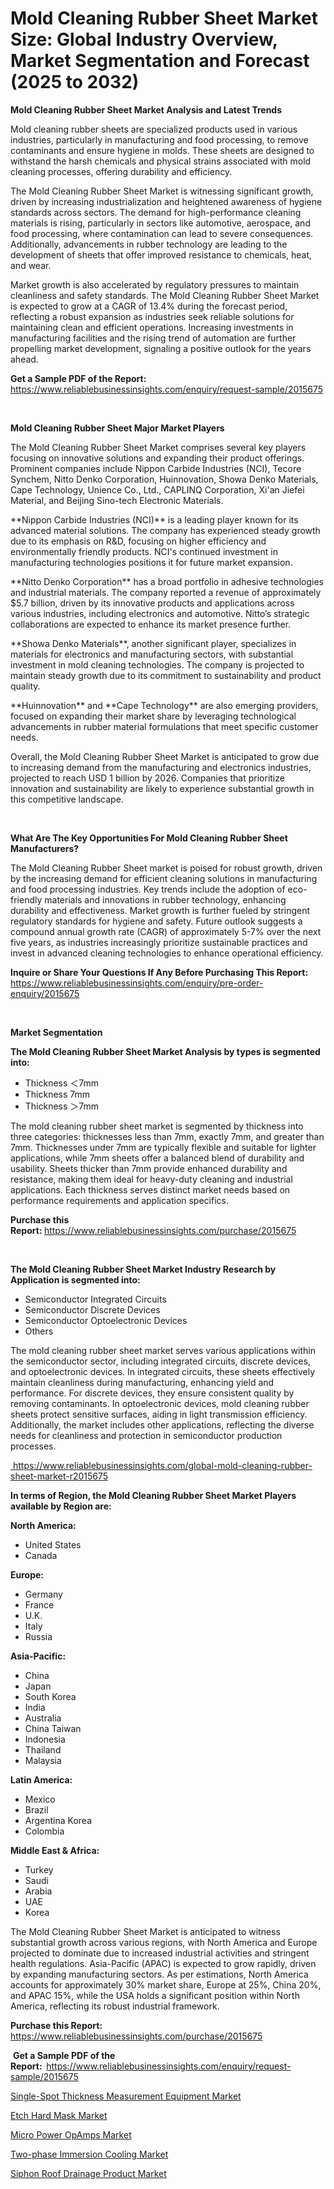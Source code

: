 <p><h1>Mold Cleaning Rubber Sheet Market Size: Global Industry Overview, Market Segmentation and Forecast (2025 to 2032)</h1></p><p><strong>Mold Cleaning Rubber Sheet Market Analysis and Latest Trends</strong></p>
<p><p>Mold cleaning rubber sheets are specialized products used in various industries, particularly in manufacturing and food processing, to remove contaminants and ensure hygiene in molds. These sheets are designed to withstand the harsh chemicals and physical strains associated with mold cleaning processes, offering durability and efficiency.</p><p>The Mold Cleaning Rubber Sheet Market is witnessing significant growth, driven by increasing industrialization and heightened awareness of hygiene standards across sectors. The demand for high-performance cleaning materials is rising, particularly in sectors like automotive, aerospace, and food processing, where contamination can lead to severe consequences. Additionally, advancements in rubber technology are leading to the development of sheets that offer improved resistance to chemicals, heat, and wear.</p><p>Market growth is also accelerated by regulatory pressures to maintain cleanliness and safety standards. The Mold Cleaning Rubber Sheet Market is expected to grow at a CAGR of 13.4% during the forecast period, reflecting a robust expansion as industries seek reliable solutions for maintaining clean and efficient operations. Increasing investments in manufacturing facilities and the rising trend of automation are further propelling market development, signaling a positive outlook for the years ahead.</p></p>
<p><strong>Get a Sample PDF of the Report:&nbsp;</strong> <a href="https://www.reliablebusinessinsights.com/enquiry/request-sample/2015675?utm_campaign=2446&utm_medium=2&utm_source=Github&utm_content=ia&utm_term=29032025&utm_id=mold-cleaning-rubber-sheet">https://www.reliablebusinessinsights.com/enquiry/request-sample/2015675</a></p>
<p>&nbsp;</p>
<p><strong>Mold Cleaning Rubber Sheet Major Market Players</strong></p>
<p><p>The Mold Cleaning Rubber Sheet Market comprises several key players focusing on innovative solutions and expanding their product offerings. Prominent companies include Nippon Carbide Industries (NCI), Tecore Synchem, Nitto Denko Corporation, Huinnovation, Showa Denko Materials, Cape Technology, Unience Co., Ltd., CAPLINQ Corporation, Xi'an Jiefei Material, and Beijing Sino-tech Electronic Materials.</p><p>**Nippon Carbide Industries (NCI)** is a leading player known for its advanced material solutions. The company has experienced steady growth due to its emphasis on R&D, focusing on higher efficiency and environmentally friendly products. NCI's continued investment in manufacturing technologies positions it for future market expansion.</p><p>**Nitto Denko Corporation** has a broad portfolio in adhesive technologies and industrial materials. The company reported a revenue of approximately $5.7 billion, driven by its innovative products and applications across various industries, including electronics and automotive. Nitto’s strategic collaborations are expected to enhance its market presence further.</p><p>**Showa Denko Materials**, another significant player, specializes in materials for electronics and manufacturing sectors, with substantial investment in mold cleaning technologies. The company is projected to maintain steady growth due to its commitment to sustainability and product quality.</p><p>**Huinnovation** and **Cape Technology** are also emerging providers, focused on expanding their market share by leveraging technological advancements in rubber material formulations that meet specific customer needs. </p><p>Overall, the Mold Cleaning Rubber Sheet Market is anticipated to grow due to increasing demand from the manufacturing and electronics industries, projected to reach USD 1 billion by 2026. Companies that prioritize innovation and sustainability are likely to experience substantial growth in this competitive landscape.</p></p>
<p>&nbsp;</p>
<p><strong>What Are The Key Opportunities For Mold Cleaning Rubber Sheet Manufacturers?</strong></p>
<p><p>The Mold Cleaning Rubber Sheet market is poised for robust growth, driven by the increasing demand for efficient cleaning solutions in manufacturing and food processing industries. Key trends include the adoption of eco-friendly materials and innovations in rubber technology, enhancing durability and effectiveness. Market growth is further fueled by stringent regulatory standards for hygiene and safety. Future outlook suggests a compound annual growth rate (CAGR) of approximately 5-7% over the next five years, as industries increasingly prioritize sustainable practices and invest in advanced cleaning technologies to enhance operational efficiency.</p></p>
<p><strong>Inquire or Share Your Questions If Any Before Purchasing This Report:</strong> <a href="https://www.reliablebusinessinsights.com/enquiry/pre-order-enquiry/2015675?utm_campaign=2446&utm_medium=2&utm_source=Github&utm_content=ia&utm_term=29032025&utm_id=mold-cleaning-rubber-sheet">https://www.reliablebusinessinsights.com/enquiry/pre-order-enquiry/2015675</a></p>
<p>&nbsp;</p>
<p><strong>Market Segmentation</strong></p>
<p><strong>The Mold Cleaning Rubber Sheet Market Analysis by types is segmented into:</strong></p>
<p><ul><li>Thickness ＜7mm</li><li>Thickness 7mm</li><li>Thickness ＞7mm</li></ul></p>
<p><p>The mold cleaning rubber sheet market is segmented by thickness into three categories: thicknesses less than 7mm, exactly 7mm, and greater than 7mm. Thicknesses under 7mm are typically flexible and suitable for lighter applications, while 7mm sheets offer a balanced blend of durability and usability. Sheets thicker than 7mm provide enhanced durability and resistance, making them ideal for heavy-duty cleaning and industrial applications. Each thickness serves distinct market needs based on performance requirements and application specifics.</p></p>
<p><strong>Purchase this Report:&nbsp;</strong><a href="https://www.reliablebusinessinsights.com/purchase/2015675?utm_campaign=2446&utm_medium=2&utm_source=Github&utm_content=ia&utm_term=29032025&utm_id=mold-cleaning-rubber-sheet">https://www.reliablebusinessinsights.com/purchase/2015675</a></p>
<p>&nbsp;</p>
<p><strong>The Mold Cleaning Rubber Sheet Market Industry Research by Application is segmented into:</strong></p>
<p><ul><li>Semiconductor Integrated Circuits</li><li>Semiconductor Discrete Devices</li><li>Semiconductor Optoelectronic Devices</li><li>Others</li></ul></p>
<p><p>The mold cleaning rubber sheet market serves various applications within the semiconductor sector, including integrated circuits, discrete devices, and optoelectronic devices. In integrated circuits, these sheets effectively maintain cleanliness during manufacturing, enhancing yield and performance. For discrete devices, they ensure consistent quality by removing contaminants. In optoelectronic devices, mold cleaning rubber sheets protect sensitive surfaces, aiding in light transmission efficiency. Additionally, the market includes other applications, reflecting the diverse needs for cleanliness and protection in semiconductor production processes.</p></p>
<p><a href="https://www.reliablebusinessinsights.com/global-mold-cleaning-rubber-sheet-market-r2015675?utm_campaign=2446&utm_medium=2&utm_source=Github&utm_content=ia&utm_term=29032025&utm_id=mold-cleaning-rubber-sheet">&nbsp;https://www.reliablebusinessinsights.com/global-mold-cleaning-rubber-sheet-market-r2015675</a></p>
<p><strong>In terms of Region, the Mold Cleaning Rubber Sheet Market Players available by Region are:</strong></p>
<p>
    <p> <strong> North America: </strong>
        <ul>
            <li>United States</li>
            <li>Canada</li>
        </ul>
        </p> 
    <p> <strong> Europe: </strong>
        <ul>
            <li>Germany</li>
            <li>France</li>
            <li>U.K.</li>
            <li>Italy</li>
            <li>Russia</li>
        </ul>
        </p> 
    <p> <strong> Asia-Pacific: </strong>
        <ul>
            <li>China</li>
            <li>Japan</li>
            <li>South Korea</li>
            <li>India</li>
            <li>Australia</li>
            <li>China Taiwan</li>
            <li>Indonesia</li>
            <li>Thailand</li>
            <li>Malaysia</li>
        </ul>
        </p> 
    <p> <strong> Latin America: </strong>
        <ul>
            <li>Mexico</li>
            <li>Brazil</li>
            <li>Argentina Korea</li>
            <li>Colombia</li>
        </ul>
        </p> 
    <p> <strong> Middle East & Africa: </strong>
        <ul>
            <li>Turkey</li>
            <li>Saudi</li>
            <li>Arabia</li>
            <li>UAE</li>
            <li>Korea</li>
        </ul>
    </p>
    </p>
<p><p>The Mold Cleaning Rubber Sheet Market is anticipated to witness substantial growth across various regions, with North America and Europe projected to dominate due to increased industrial activities and stringent health regulations. Asia-Pacific (APAC) is expected to grow rapidly, driven by expanding manufacturing sectors. As per estimations, North America accounts for approximately 30% market share, Europe at 25%, China 20%, and APAC 15%, while the USA holds a significant position within North America, reflecting its robust industrial framework.</p></p>
<p><strong>Purchase this Report: </strong><a href="https://www.reliablebusinessinsights.com/purchase/2015675?utm_campaign=2446&utm_medium=2&utm_source=Github&utm_content=ia&utm_term=29032025&utm_id=mold-cleaning-rubber-sheet">https://www.reliablebusinessinsights.com/purchase/2015675</a></p>
<p>&nbsp;<strong>Get a Sample PDF of the Report:&nbsp;&nbsp;</strong><a href="https://www.reliablebusinessinsights.com/enquiry/request-sample/2015675?utm_campaign=2446&utm_medium=2&utm_source=Github&utm_content=ia&utm_term=29032025&utm_id=mold-cleaning-rubber-sheet">https://www.reliablebusinessinsights.com/enquiry/request-sample/2015675</a></p>
<p><strong></strong></p>
<p><p><a href="https://www.linkedin.com/pulse/single-spot-thickness-measurement-equipment-market-forecasted-v60pc?utm_campaign=2446&utm_medium=2&utm_source=Github&utm_content=ia&utm_term=29032025&utm_id=mold-cleaning-rubber-sheet">Single-Spot Thickness Measurement Equipment Market</a></p><p><a href="https://github.com/grevecodeeol/Market-Research-Report-List-1/blob/main/etch-hard-mask-market.md?utm_campaign=2446&utm_medium=2&utm_source=Github&utm_content=ia&utm_term=29032025&utm_id=mold-cleaning-rubber-sheet">Etch Hard Mask Market</a></p><p><a href="https://github.com/calizlewin2f/Market-Research-Report-List-1/blob/main/micro-power-opamps-market.md?utm_campaign=2446&utm_medium=2&utm_source=Github&utm_content=ia&utm_term=29032025&utm_id=mold-cleaning-rubber-sheet">Micro Power OpAmps Market</a></p><p><a href="https://www.linkedin.com/pulse/understanding-124-cagrforecast-two-phase-immersion-cooling-28n4f?utm_campaign=2446&utm_medium=2&utm_source=Github&utm_content=ia&utm_term=29032025&utm_id=mold-cleaning-rubber-sheet">Two-phase Immersion Cooling Market</a></p><p><a href="https://www.linkedin.com/pulse/market-analysis-forsiphon-roof-drainage-product-marketwith-7tltc?utm_campaign=2446&utm_medium=2&utm_source=Github&utm_content=ia&utm_term=29032025&utm_id=mold-cleaning-rubber-sheet">Siphon Roof Drainage Product Market</a></p></p>